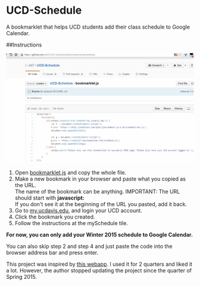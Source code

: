 # UCD-Schedule
A bookmarklet that helps UCD students add their class schedule to Google Calendar.

##Instructions

![instruction](images/instruction.gif)

1. Open [bookmarklet.js](bookmarklet.js) and copy the whole file.
2. Make a new bookmark in your browser and paste what you copied as the URL.  
  The name of the bookmark can be anything.
  IMPORTANT: The URL should start with **javascript:**  
  If you don't see it at the beginning of the URL you pasted, add it back.
3. Go to [my.ucdavis.edu](my.ucdavis.edu), and login your UCD account.
4. Click the bookmark you created.
5. Follow the instructions at the mySchedule tile.  

**For now, you can only add your Winter 2015 schedule to Google Calendar.**

You can also skip step 2 and step 4 and just paste the code into the browser address bar and press enter.


This project was inspired by [this webapp](http://ucdgcal.appspot.com/). 
I used it for 2 quarters and liked it a lot.  However, the author stopped updating the project since the quarter of Spring 2015.
